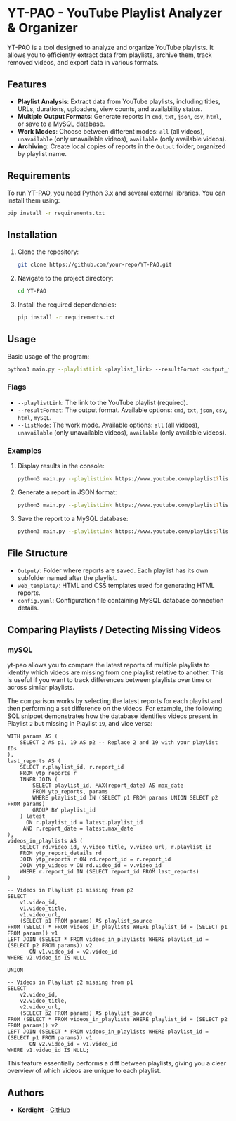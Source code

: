 # YT-PAO - YouTube Playlist Analyzer & Organizer

YT-PAO is a tool designed to analyze and organize YouTube playlists. It allows you to efficiently extract data from playlists, archive them, track removed videos, and export data in various formats.

## Features

- **Playlist Analysis**: Extract data from YouTube playlists, including titles, URLs, durations, uploaders, view counts, and availability status.
- **Multiple Output Formats**: Generate reports in `cmd`, `txt`, `json`, `csv`, `html`, or save to a MySQL database.
- **Work Modes**: Choose between different modes: `all` (all videos), `unavailable` (only unavailable videos), `available` (only available videos).
- **Archiving**: Create local copies of reports in the `Output` folder, organized by playlist name.

## Requirements

To run YT-PAO, you need Python 3.x and several external libraries. You can install them using:

```bash
pip install -r requirements.txt
```

## Installation

1. Clone the repository:
   ```bash
   git clone https://github.com/your-repo/YT-PAO.git
   ```
2. Navigate to the project directory:
   ```bash
   cd YT-PAO
   ```
3. Install the required dependencies:
   ```bash
   pip install -r requirements.txt
   ```

## Usage

Basic usage of the program:

```bash
python3 main.py --playlistLink <playlist_link> --resultFormat <output_format> --listMode <work_mode>
```

### Flags

- `--playlistLink`: The link to the YouTube playlist (required).
- `--resultFormat`: The output format. Available options: `cmd`, `txt`, `json`, `csv`, `html`, `mySQL`.
- `--listMode`: The work mode. Available options: `all` (all videos), `unavailable` (only unavailable videos), `available` (only available videos).

### Examples

1. Display results in the console:
   ```bash
   python3 main.py --playlistLink https://www.youtube.com/playlist?list=PL1234567890 --resultFormat cmd --listMode all
   ```

2. Generate a report in JSON format:
   ```bash
   python3 main.py --playlistLink https://www.youtube.com/playlist?list=PL1234567890 --resultFormat json --listMode unavailable
   ```

3. Save the report to a MySQL database:
   ```bash
   python3 main.py --playlistLink https://www.youtube.com/playlist?list=PL1234567890 --resultFormat mySQL --listMode all
   ```

## File Structure

- `Output/`: Folder where reports are saved. Each playlist has its own subfolder named after the playlist.
- `web_template/`: HTML and CSS templates used for generating HTML reports.
- `config.yaml`: Configuration file containing MySQL database connection details.

## Comparing Playlists / Detecting Missing Videos

### mySQL
yt-pao allows you to compare the latest reports of multiple playlists to identify which videos are missing from one playlist relative to another. This is useful if you want to track differences between playlists over time or across similar playlists.

The comparison works by selecting the latest reports for each playlist and then performing a set difference on the videos. For example, the following SQL snippet demonstrates how the database identifies videos present in Playlist `2` but missing in Playlist `19`, and vice versa:
```mysql
WITH params AS (
    SELECT 2 AS p1, 19 AS p2 -- Replace 2 and 19 with your playlist IDs
),
last_reports AS (
    SELECT r.playlist_id, r.report_id
    FROM ytp_reports r
    INNER JOIN (
        SELECT playlist_id, MAX(report_date) AS max_date
        FROM ytp_reports, params
        WHERE playlist_id IN (SELECT p1 FROM params UNION SELECT p2 FROM params)
        GROUP BY playlist_id
    ) latest
      ON r.playlist_id = latest.playlist_id
     AND r.report_date = latest.max_date
),
videos_in_playlists AS (
    SELECT rd.video_id, v.video_title, v.video_url, r.playlist_id
    FROM ytp_report_details rd
    JOIN ytp_reports r ON rd.report_id = r.report_id
    JOIN ytp_videos v ON rd.video_id = v.video_id
    WHERE r.report_id IN (SELECT report_id FROM last_reports)
)

-- Videos in Playlist p1 missing from p2
SELECT 
    v1.video_id,
    v1.video_title,
    v1.video_url,
    (SELECT p1 FROM params) AS playlist_source
FROM (SELECT * FROM videos_in_playlists WHERE playlist_id = (SELECT p1 FROM params)) v1
LEFT JOIN (SELECT * FROM videos_in_playlists WHERE playlist_id = (SELECT p2 FROM params)) v2
       ON v1.video_id = v2.video_id
WHERE v2.video_id IS NULL

UNION

-- Videos in Playlist p2 missing from p1
SELECT 
    v2.video_id,
    v2.video_title,
    v2.video_url,
    (SELECT p2 FROM params) AS playlist_source
FROM (SELECT * FROM videos_in_playlists WHERE playlist_id = (SELECT p2 FROM params)) v2
LEFT JOIN (SELECT * FROM videos_in_playlists WHERE playlist_id = (SELECT p1 FROM params)) v1
       ON v2.video_id = v1.video_id
WHERE v1.video_id IS NULL;

```

This feature essentially performs a diff between playlists, giving you a clear overview of which videos are unique to each playlist.

## Authors

- **Kordight** - [GitHub](https://github.com/Kordight)
